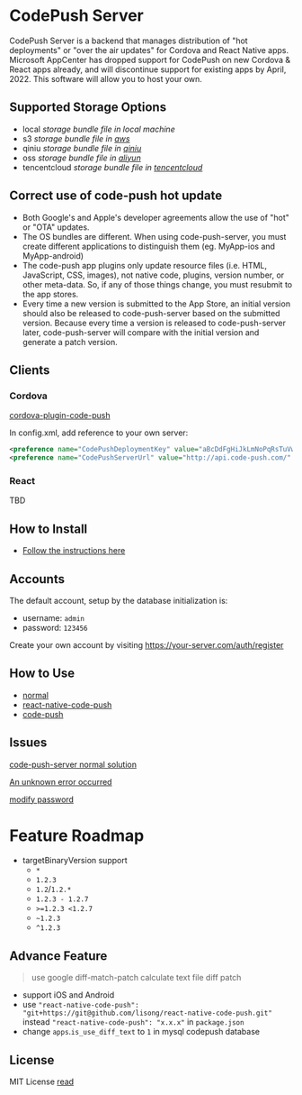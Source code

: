 # CodePush Server

CodePush Server is a backend that manages distribution of "hot deployments" or "over the air updates" for Cordova and React Native apps. Microsoft AppCenter has dropped support for CodePush on new Cordova & React apps already, and will discontinue support for existing apps by April, 2022. This software will allow you to host your own.

## Supported Storage Options

-   local _storage bundle file in local machine_
-   s3 _storage bundle file in [aws](https://aws.amazon.com/)_
-   qiniu _storage bundle file in [qiniu](http://www.qiniu.com/)_
-   oss _storage bundle file in [aliyun](https://www.aliyun.com/product/oss)_
-   tencentcloud _storage bundle file in [tencentcloud](https://cloud.tencent.com/product/cos)_

## Correct use of code-push hot update

-   Both Google's and Apple's developer agreements allow the use of "hot" or "OTA" updates.
-   The OS bundles are different. When using code-push-server, you must create different applications to distinguish them (eg. MyApp-ios and MyApp-android)
-   The code-push app plugins only update resource files (i.e. HTML, JavaScript, CSS, images), not native code, plugins, version number, or other meta-data. So, if any of those things change, you must resubmit to the app stores.
-   Every time a new version is submitted to the App Store, an initial version should also be released to code-push-server based on the submitted version. Because every time a version is released to code-push-server later, code-push-server will compare with the initial version and generate a patch version.

## Clients

### Cordova
[cordova-plugin-code-push](https://github.com/byronigoe/cordova-plugin-code-push)

In config.xml, add reference to your own server:
```xml
<preference name="CodePushDeploymentKey" value="aBcDdFgHiJkLmNoPqRsTuVwXyZ" />
<preference name="CodePushServerUrl" value="http://api.code-push.com/" />
```

### React

TBD

## How to Install

-   [Follow the instructions here](https://github.com/byronigoe/code-push-server/blob/master/docs/install-server.md)

## Accounts

The default account, setup by the database initialization is:
-   username: `admin`
-   password: `123456`

Create your own account by visiting https://your-server.com/auth/register

## How to Use

-   [normal](https://github.com/lisong/code-push-server/blob/master/docs/react-native-code-push.md)
-   [react-native-code-push](https://github.com/Microsoft/react-native-code-push)
-   [code-push](https://github.com/Microsoft/code-push)

## Issues

[code-push-server normal solution](https://github.com/lisong/code-push-server/issues/135)

[An unknown error occurred](https://github.com/lisong/code-push-server/issues?utf8=%E2%9C%93&q=unknown)

[modify password](https://github.com/lisong/code-push-server/issues/43)

# Feature Roadmap

-   targetBinaryVersion support
    -   `*`
    -   `1.2.3`
    -   `1.2`/`1.2.*`
    -   `1.2.3 - 1.2.7`
    -   `>=1.2.3 <1.2.7`
    -   `~1.2.3`
    -   `^1.2.3`

## Advance Feature

> use google diff-match-patch calculate text file diff patch

-   support iOS and Android
-   use `"react-native-code-push": "git+https://git@github.com/lisong/react-native-code-push.git"` instead `"react-native-code-push": "x.x.x"` in `package.json`
-   change `apps`.`is_use_diff_text` to `1` in mysql codepush database

## License

MIT License [read](https://github.com/lisong/code-push-server/blob/master/LICENSE)
